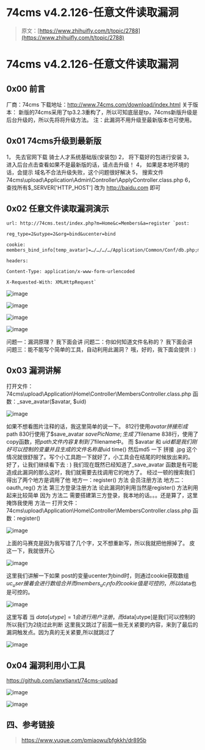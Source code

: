# 74cms v4.2.126-任意文件读取漏洞

> 原文：[https://www.zhihuifly.com/t/topic/2788](https://www.zhihuifly.com/t/topic/2788)

# 74cms v4.2.126-任意文件读取漏洞

## 0x00 前言

厂商：74cms
下载地址：http://www.74cms.com/download/index.html
关于版本：
新版的74cms采用了tp3.2.3重构了，所以可知底层是tp，74cms新版升级是后台升级的，所以先将将升级方法。
注：此漏洞不用升级至最新版本也可使用。

## 0x01 74cms升级到最新版

1， 先去官网下载 骑士人才系统基础版(安装包)
2， 将下载好的包进行安装
3， 进入后台点击查看如果不是最新版的话，请点击升级！
4， 如果是本地环境的话，会提示 域名不合法升级失败，这个问题很好解决
5， 搜索文件74cms\upload\Application\Admin\Controller\ApplyController.class.php
6， 查找所有$_SERVER['HTTP_HOST'] 改为 http://baidu.com 即可

## 0x02 任意文件读取漏洞演示

```
url: http://74cms.test/index.php?m=Home&c=Members&a=register `post:

reg_type=2&utype=2&org=bind&ucenter=bind

cookie: members_bind_info[temp_avatar]=…/…/…/…/Application/Common/Conf/db.php;members_bind_info[type]=qq;members_uc_info[password]=123456;members_uc_info[uid]=1;members_uc_info[username]=tttttt;

headers:

Content-Type: application/x-www-form-urlencoded

X-Requested-With: XMLHttpRequest` 
```

![image](img/6310874b16efcc72a7a7a1b3214ca540.png)

![image](img/3368a5f4ea97680fb25d7f625db05edf.png)

![image](img/89aaa39beb2dc2af59d0a605d4ef5c05.png)

![image](img/e37fc65eca0052f8a7356cceaf724403.png)

问题一：漏洞原理？
我下面会讲
问题二：你如何知道文件名称的？
我下面会讲
问题三：能不能写个简单的工具，自动利用此漏洞？
哦，好的，我下面会提供 : )

## 0x03 漏洞讲解

打开文件：74cms\upload\Application\Home\Controller\MembersController.class.php
函数：_save_avatar($avatar, $uid)

![image](img/1d98aa04bd400fd484b0453474129550.png)

如果不想看图片注释的话，我这里简单的说一下。
812行使用$avatar拼接形成$path
830行使用了$save_avatar $savePicName; 生成了$filename
838行，使用了copy函数，把$path文件内容复制到了$filename中。
而 $avatar 和 $uid 都是我们刚好可以控制的变量
并且生成的文件名称是$uid time() 然后md5 一下 拼接 .jpg
这个情况就很舒服了。写个小工具跑一下就好了，小工具会在结尾的时候放出来的。
好了，让我们继续看下去 : )
我们现在既然已经知道了_save_avatar 函数是有可能造成此漏洞的那么这时，我们就需要去找调用它的地方了。
经过一顿的搜索我们得出了两个地方是调用了他
地方一：register() 方法 会员注册方法
地方二：oauth_reg() 方法 第三方登录注册方法
论此漏洞的利用当然是register() 方法利用起来比较简单 因为 方法二 需要搭建第三方登录，我本地的话。。。还是算了，这里掩饰我使用 方法一
打开文件：74cms\upload\Application\Home\Controller\MembersController.class.php
函数：register()

![image](img/e6806eb0d51c5ac86648a33d52a70973.png)

上面的马赛克是因为我写错了几个字，又不想重新写，所以我就把他擦掉了。
皮这一下，我就很开心

![image](img/33e9f93706d462a29002dbe32090ec06.png)

这里我们讲解一下如果 post的变量ucenter为bind时，则通过cookie获取数组$uc_user
接着会进行数组合并而members_uc_info的cookie值是可控的，所以$data也是可控的。

![image](img/1a8b205af05578afeb03f2838effca00.png)

这里写着 当 $data[utype] = 1 会进行用户注册，而$data[utype]是我们可以控制的所以我们为2绕过此判断
这里我又跳过了前面一些无关紧要的内容，来到了最后的漏洞触发点。因为真的无关紧要,所以就跳过了

![image](img/b94f8659baca61a4589ccf63f785d1b0.png)

## 0x04 漏洞利用小工具

https://github.com/ianxtianxt/74cms-upload

![image](img/fba83a6375033917389fda5117690b9f.png)

![image](img/424abf7abc32e98a282a6efcaffe2a5e.png)

## 四、参考链接

> https://www.yuque.com/pmiaowu/bfgkkh/dr895b